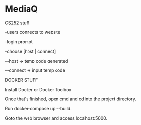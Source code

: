 # MediaQ
CS252 stuff



-users connects to website

-login prompt

-choose [host | connect]

--host -> temp code generated

--connect -> input temp code



DOCKER STUFF

Install Docker or Docker Toolbox

Once that's finished, open cmd and cd into the project directory.

Run docker-compose up --build.

Goto the web browser and access localhost:5000.

